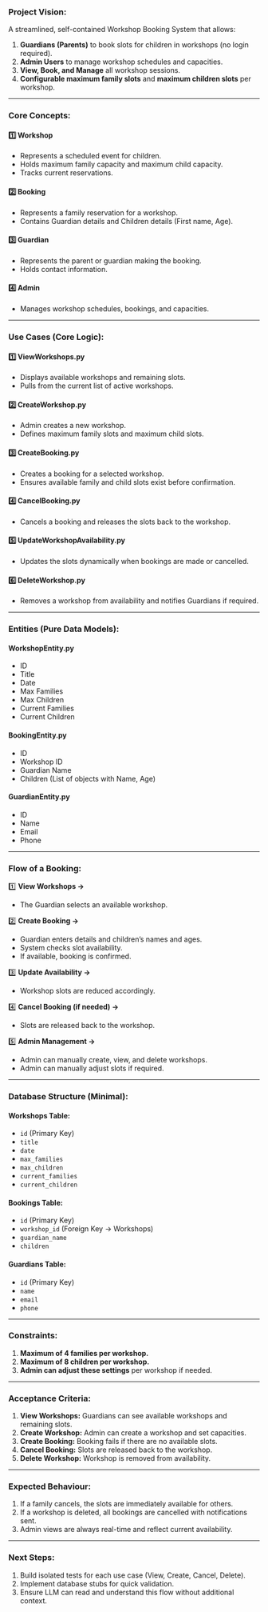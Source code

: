 ### **Project Vision:**

A streamlined, self-contained Workshop Booking System that allows:

1. **Guardians (Parents)** to book slots for children in workshops (no login required).
2. **Admin Users** to manage workshop schedules and capacities.
3. **View, Book, and Manage** all workshop sessions.
4. **Configurable maximum family slots** and **maximum children slots** per workshop.

---

### **Core Concepts:**

#### 1️⃣ **Workshop**

* Represents a scheduled event for children.
* Holds maximum family capacity and maximum child capacity.
* Tracks current reservations.

#### 2️⃣ **Booking**

* Represents a family reservation for a workshop.
* Contains Guardian details and Children details (First name, Age).

#### 3️⃣ **Guardian**

* Represents the parent or guardian making the booking.
* Holds contact information.

#### 4️⃣ **Admin**

* Manages workshop schedules, bookings, and capacities.

---

### **Use Cases (Core Logic):**

#### 1️⃣ **ViewWorkshops.py**

* Displays available workshops and remaining slots.
* Pulls from the current list of active workshops.

#### 2️⃣ **CreateWorkshop.py**

* Admin creates a new workshop.
* Defines maximum family slots and maximum child slots.

#### 3️⃣ **CreateBooking.py**

* Creates a booking for a selected workshop.
* Ensures available family and child slots exist before confirmation.

#### 4️⃣ **CancelBooking.py**

* Cancels a booking and releases the slots back to the workshop.

#### 5️⃣ **UpdateWorkshopAvailability.py**

* Updates the slots dynamically when bookings are made or cancelled.

#### 6️⃣ **DeleteWorkshop.py**

* Removes a workshop from availability and notifies Guardians if required.

---

### **Entities (Pure Data Models):**

#### **WorkshopEntity.py**

* ID
* Title
* Date
* Max Families
* Max Children
* Current Families
* Current Children

#### **BookingEntity.py**

* ID
* Workshop ID
* Guardian Name
* Children (List of objects with Name, Age)

#### **GuardianEntity.py**

* ID
* Name
* Email
* Phone

---

### **Flow of a Booking:**

1️⃣ **View Workshops →**

* The Guardian selects an available workshop.

2️⃣ **Create Booking →**

* Guardian enters details and children’s names and ages.
* System checks slot availability.
* If available, booking is confirmed.

3️⃣ **Update Availability →**

* Workshop slots are reduced accordingly.

4️⃣ **Cancel Booking (if needed) →**

* Slots are released back to the workshop.

5️⃣ **Admin Management →**

* Admin can manually create, view, and delete workshops.
* Admin can manually adjust slots if required.

---

### **Database Structure (Minimal):**

#### **Workshops Table:**

* `id` (Primary Key)
* `title`
* `date`
* `max_families`
* `max_children`
* `current_families`
* `current_children`

#### **Bookings Table:**

* `id` (Primary Key)
* `workshop_id` (Foreign Key → Workshops)
* `guardian_name`
* `children`

#### **Guardians Table:**

* `id` (Primary Key)
* `name`
* `email`
* `phone`

---

### **Constraints:**

1. **Maximum of 4 families per workshop.**
2. **Maximum of 8 children per workshop.**
3. **Admin can adjust these settings** per workshop if needed.

---

### **Acceptance Criteria:**

1. **View Workshops:** Guardians can see available workshops and remaining slots.
2. **Create Workshop:** Admin can create a workshop and set capacities.
3. **Create Booking:** Booking fails if there are no available slots.
4. **Cancel Booking:** Slots are released back to the workshop.
5. **Delete Workshop:** Workshop is removed from availability.

---

### **Expected Behaviour:**

1. If a family cancels, the slots are immediately available for others.
2. If a workshop is deleted, all bookings are cancelled with notifications sent.
3. Admin views are always real-time and reflect current availability.

---

### **Next Steps:**

1. Build isolated tests for each use case (View, Create, Cancel, Delete).
2. Implement database stubs for quick validation.
3. Ensure LLM can read and understand this flow without additional context.